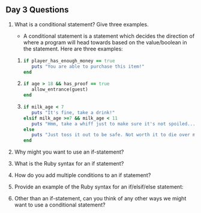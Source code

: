 ## Day 3 Questions

1. What is a conditional statement? Give three examples.

    - A conditional statement is a statement which decides the direction of where a program will head towards based on the value/boolean in the statement. Here are three examples:
    
    1. ```ruby
       if player_has_enough_money == true
          puts "You are able to purchase this item!"
       end
       ```
    
    1. ```ruby
       if age > 18 && has_proof == true
          allow_entrance(guest)
       end
       ```
    
    1. ```ruby
       if milk_age < 7
          puts "It's fine, take a drink!"
       elsif milk_age >=7 && milk_age < 11
          puts "Hmm, take a whiff just to make sure it's not spoiled..."
       else
          puts "Just toss it out to be safe. Not worth it to die over milk."
       end
       ```

1. Why might you want to use an if-statement?

1. What is the Ruby syntax for an if statement?

1. How do you add multiple conditions to an if statement?

1. Provide an example of the Ruby syntax for an if/elsif/else statement:

1. Other than an if-statement, can you think of any other ways we might want to use a conditional statement?
